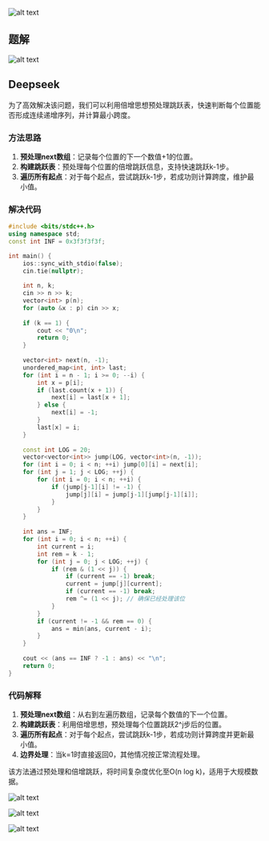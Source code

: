 ![alt text](Screenshot_20250311_221043.jpg)

## 题解

![alt text](Screenshot_20250311_144719_com.huawei.photos_edit.jpg)

## Deepseek

为了高效解决该问题，我们可以利用倍增思想预处理跳跃表，快速判断每个位置能否形成连续递增序列，并计算最小跨度。

### 方法思路
1. **预处理next数组**：记录每个位置的下一个数值+1的位置。
2. **构建跳跃表**：预处理每个位置的倍增跳跃信息，支持快速跳跃k-1步。
3. **遍历所有起点**：对于每个起点，尝试跳跃k-1步，若成功则计算跨度，维护最小值。

### 解决代码
```cpp
#include <bits/stdc++.h>
using namespace std;
const int INF = 0x3f3f3f3f;

int main() {
    ios::sync_with_stdio(false);
    cin.tie(nullptr);
    
    int n, k;
    cin >> n >> k;
    vector<int> p(n);
    for (auto &x : p) cin >> x;
    
    if (k == 1) {
        cout << "0\n";
        return 0;
    }
    
    vector<int> next(n, -1);
    unordered_map<int, int> last;
    for (int i = n - 1; i >= 0; --i) {
        int x = p[i];
        if (last.count(x + 1)) {
            next[i] = last[x + 1];
        } else {
            next[i] = -1;
        }
        last[x] = i;
    }
    
    const int LOG = 20;
    vector<vector<int>> jump(LOG, vector<int>(n, -1));
    for (int i = 0; i < n; ++i) jump[0][i] = next[i];
    for (int j = 1; j < LOG; ++j) {
        for (int i = 0; i < n; ++i) {
            if (jump[j-1][i] != -1) {
                jump[j][i] = jump[j-1][jump[j-1][i]];
            }
        }
    }
    
    int ans = INF;
    for (int i = 0; i < n; ++i) {
        int current = i;
        int rem = k - 1;
        for (int j = 0; j < LOG; ++j) {
            if (rem & (1 << j)) {
                if (current == -1) break;
                current = jump[j][current];
                if (current == -1) break;
                rem ^= (1 << j); // 确保已经处理该位
            }
        }
        if (current != -1 && rem == 0) {
            ans = min(ans, current - i);
        }
    }
    
    cout << (ans == INF ? -1 : ans) << "\n";
    return 0;
}
```

### 代码解释
1. **预处理next数组**：从右到左遍历数组，记录每个数值的下一个位置。
2. **构建跳跃表**：利用倍增思想，预处理每个位置跳跃2^j步后的位置。
3. **遍历所有起点**：对于每个起点，尝试跳跃k-1步，若成功则计算跨度并更新最小值。
4. **边界处理**：当k=1时直接返回0，其他情况按正常流程处理。

该方法通过预处理和倍增跳跃，将时间复杂度优化至O(n log k)，适用于大规模数据。

![alt text](Screenshot_20250311_221513.jpg)

![alt text](Screenshot_20250311_221603.jpg)

![alt text](Screenshot_20250311_221703.jpg)